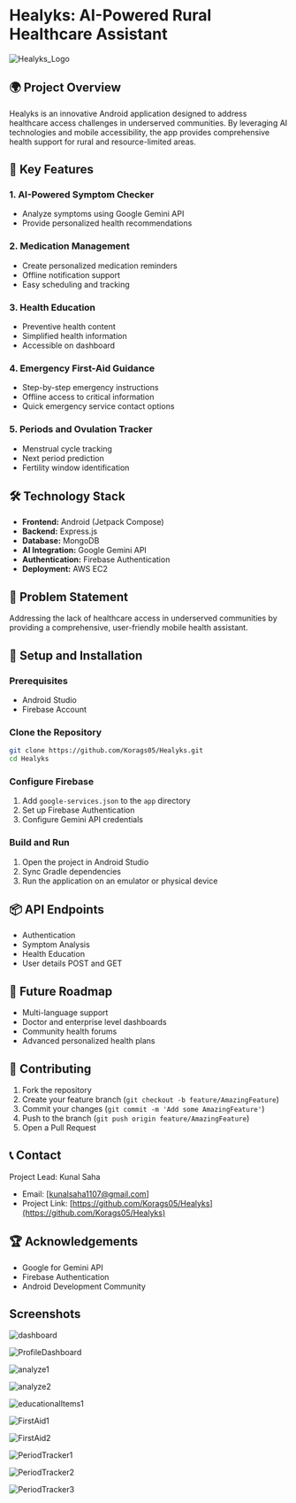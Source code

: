 # Healyks: AI-Powered Rural Healthcare Assistant
  ![Healyks_Logo](https://github.com/user-attachments/assets/8d8caf92-d93d-458f-96f9-8698a0f4cf2f)
## 🌍 Project Overview

Healyks is an innovative Android application designed to address healthcare access challenges in underserved communities. By leveraging AI technologies and mobile accessibility, the app provides comprehensive health support for rural and resource-limited areas.

## 🚀 Key Features

### 1. AI-Powered Symptom Checker
- Analyze symptoms using Google Gemini API
- Provide personalized health recommendations

### 2. Medication Management
- Create personalized medication reminders
- Offline notification support
- Easy scheduling and tracking

### 3. Health Education
- Preventive health content
- Simplified health information
- Accessible on dashboard 

### 4. Emergency First-Aid Guidance
- Step-by-step emergency instructions
- Offline access to critical information
- Quick emergency service contact options

### 5. Periods and Ovulation Tracker
- Menstrual cycle tracking
- Next period prediction
- Fertility window identification

## 🛠 Technology Stack

- **Frontend:** Android (Jetpack Compose)
- **Backend:** Express.js
- **Database:** MongoDB
- **AI Integration:** Google Gemini API
- **Authentication:** Firebase Authentication
- **Deployment:** AWS EC2

## 🌱 Problem Statement

Addressing the lack of healthcare access in underserved communities by providing a comprehensive, user-friendly mobile health assistant.

## 🔧 Setup and Installation

### Prerequisites
- Android Studio
- Firebase Account

### Clone the Repository
```bash
git clone https://github.com/Korags05/Healyks.git
cd Healyks
```

### Configure Firebase
1. Add `google-services.json` to the `app` directory
2. Set up Firebase Authentication
3. Configure Gemini API credentials

### Build and Run
1. Open the project in Android Studio
2. Sync Gradle dependencies
3. Run the application on an emulator or physical device

## 📦 API Endpoints
- Authentication
- Symptom Analysis
- Health Education
- User details POST and GET

## 🔮 Future Roadmap
- Multi-language support
- Doctor and enterprise level dashboards
- Community health forums
- Advanced personalized health plans

## 👥 Contributing

1. Fork the repository
2. Create your feature branch (`git checkout -b feature/AmazingFeature`)
3. Commit your changes (`git commit -m 'Add some AmazingFeature'`)
4. Push to the branch (`git push origin feature/AmazingFeature`)
5. Open a Pull Request

## 📞 Contact

Project Lead: Kunal Saha
- Email: [kunalsaha1107@gmail.com]
- Project Link: [https://github.com/Korags05/Healyks](https://github.com/Korags05/Healyks)

## 🏆 Acknowledgements
- Google for Gemini API
- Firebase Authentication
- Android Development Community

## Screenshots

![dashboard](https://github.com/user-attachments/assets/439b74a1-f107-45bf-8b25-2926452f553a) 

![ProfileDashboard](https://github.com/user-attachments/assets/9030ba91-3b70-4d5b-8711-1ad8e4fa8d0e) 

![analyze1](https://github.com/user-attachments/assets/8c57f4b6-af67-4dbf-a878-60deb4130fa4)  

![analyze2](https://github.com/user-attachments/assets/730eb902-a8da-4093-b259-031e9c43e663)

![educationalItems1](https://github.com/user-attachments/assets/d266e028-185e-4f47-afff-072bbcecf8de)

![FirstAid1](https://github.com/user-attachments/assets/198a93d6-5245-4c8a-9b9a-aaee61ab0088)

![FirstAid2](https://github.com/user-attachments/assets/843aacc7-d061-4bfa-b7b7-5e7495ad975c)

![PeriodTracker1](https://github.com/user-attachments/assets/828cd93f-47bb-4110-8051-18c9e9980300)

![PeriodTracker2](https://github.com/user-attachments/assets/ae9bc3a1-bb23-408d-8c9c-c2a6977af106)

![PeriodTracker3](https://github.com/user-attachments/assets/b6ad2e27-d305-4401-9997-4ef88a455327)
